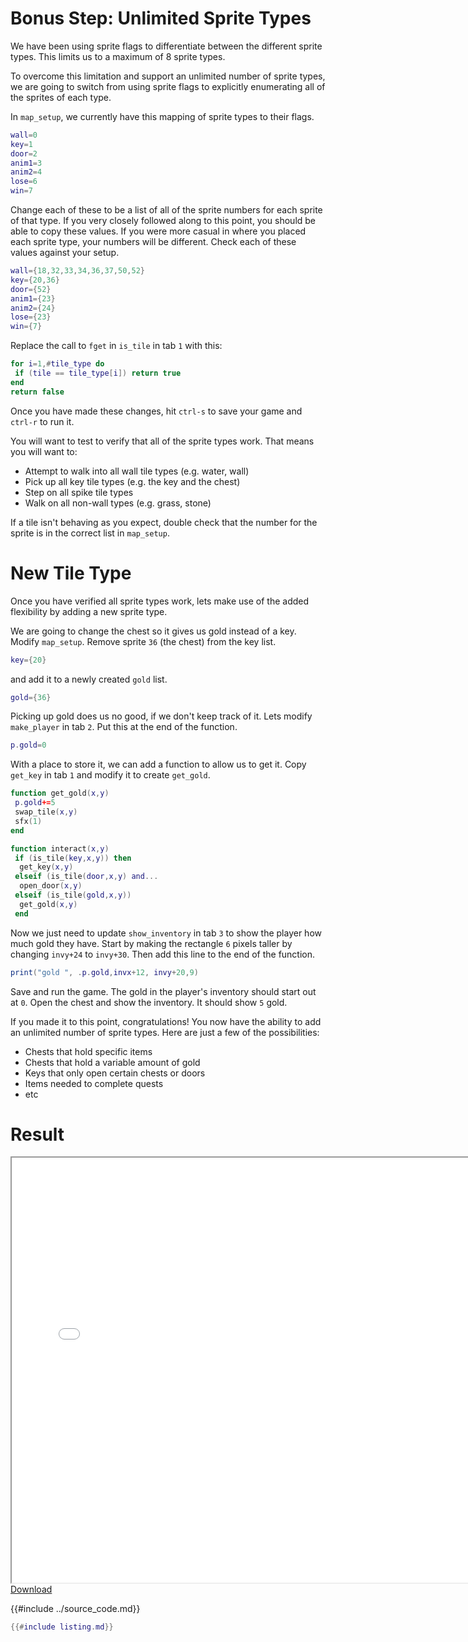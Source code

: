 # Bonus Step: Unlimited Sprite Types

We have been using sprite flags to differentiate between the different sprite
types. This limits us to a maximum of 8 sprite types.

To overcome this limitation and support an unlimited number of sprite types,
we are going to switch from using sprite flags to explicitly enumerating all
of the sprites of each type.

In `map_setup`, we currently have this mapping of sprite types to their flags.
```lua
wall=0
key=1
door=2
anim1=3
anim2=4
lose=6
win=7
```

Change each of these to be a list of all of the sprite numbers for each sprite
of that type. If you very closely followed along to this point, you should be
able to copy these values. If you were more casual in where you placed each
sprite type, your numbers will be different. Check each of these values against
your setup.
```lua
wall={18,32,33,34,36,37,50,52}
key={20,36}
door={52}
anim1={23}
anim2={24}
lose={23}
win={7}
```

Replace the call to `fget` in `is_tile` in tab `1` with this:
```lua
for i=1,#tile_type do
 if (tile == tile_type[i]) return true
end
return false
```

Once you have made these changes, hit `ctrl-s` to save your game and `ctrl-r`
to run it.

You will want to test to verify that all of the sprite types work. That means
you will want to:
* Attempt to walk into all wall tile types (e.g. water, wall)
* Pick up all key tile types (e.g. the key and the chest)
* Step on all spike tile types
* Walk on all non-wall types (e.g. grass, stone)

If a tile isn't behaving as you expect, double check that the number for the
sprite is in the correct list in `map_setup`.

# New Tile Type
Once you have verified all sprite types work, lets make use of the added
flexibility by adding a new sprite type.

We are going to change the chest so it gives us gold instead of a key. Modify
`map_setup`. Remove sprite `36` (the chest) from the key list.
```lua
key={20}
```
and add it to a newly created `gold` list.
```lua
gold={36}
```

Picking up gold does us no good, if we don't keep track of it. Lets modify
`make_player` in tab `2`. Put this at the end of the function.
```lua
p.gold=0
```

With a place to store it, we can add a function to allow us to get it. Copy
`get_key` in tab `1` and modify it to create `get_gold`.
```lua
function get_gold(x,y)
 p.gold+=5
 swap_tile(x,y)
 sfx(1)
end
```

```lua
function interact(x,y)
 if (is_tile(key,x,y)) then
  get_key(x,y)
 elseif (is_tile(door,x,y) and...
  open_door(x,y)
 elseif (is_tile(gold,x,y))
  get_gold(x,y)
 end
```

Now we just need to update `show_inventory` in tab `3` to show the player how
much gold they have. Start by making the rectangle `6` pixels taller by changing
`invy+24` to `invy+30`. Then add this line to the end of the function.
```lua
print("gold ", .p.gold,invx+12, invy+20,9)
```

Save and run the game. The gold in the player's inventory should start out at
`0`. Open the chest and show the inventory. It should show `5` gold.

If you made it to this point, congratulations! You now have the ability to add
an unlimited number of sprite types. Here are just a few of the possibilities:
* Chests that hold specific items
* Chests that hold a variable amount of gold
* Keys that only open certain chests or doors
* Items needed to complete quests
* etc

# Result
<iframe width="750px" height="680px" src="./adventuregame_bonus_step_more_tiles.html"></iframe>
<a href="./adventuregame_bonus_step_more_tiles.p8.png" target="_blank">Download</a>


{{#include ../source_code.md}}
```lua
{{#include listing.md}}
```
